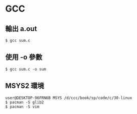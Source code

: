 # GCC

## 輸出 a.out

```
$ gcc sum.c
```

## 使用 -o 參數

```
$ gcc sum.c -o sum
```

## MSYS2 環境


```
user@DESKTOP-96FRN6B MSYS /d/ccc/book/sp/code/c/30-linux
$ pacman -S glib2
$ pacman -S vim
```